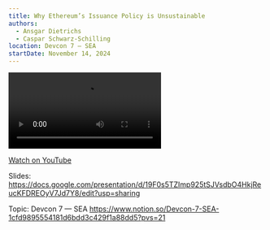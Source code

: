 ```yaml
---
title: Why Ethereum’s Issuance Policy is Unsustainable
authors:
  - Ansgar Dietrichs
  - Caspar Schwarz-Schilling
location: Devcon 7 — SEA
startDate: November 14, 2024
---
```


<video src="https://www.youtube.com/watch?v=cUgKXBq017g"></video>

[Watch on YouTube](https://www.youtube.com/watch?v=cUgKXBq017g)

Slides: <https://docs.google.com/presentation/d/19F0s5TZImp925tSJVsdbO4HkjReucKFDREOyV7Jd7Y8/edit?usp=sharing>

Topic: Devcon 7 — SEA <https://www.notion.so/Devcon-7-SEA-1cfd9895554181d6bdd3c429f1a88dd5?pvs=21>
